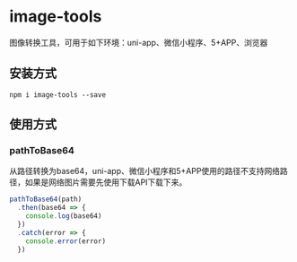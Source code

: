 # image-tools
图像转换工具，可用于如下环境：uni-app、微信小程序、5+APP、浏览器

## 安装方式

```
npm i image-tools --save
```

## 使用方式

### pathToBase64

从路径转换为base64，uni-app、微信小程序和5+APP使用的路径不支持网络路径，如果是网络图片需要先使用下载API下载下来。

```js
pathToBase64(path)
  .then(base64 => {
    console.log(base64)
  })
  .catch(error => {
	console.error(error)
  })
```